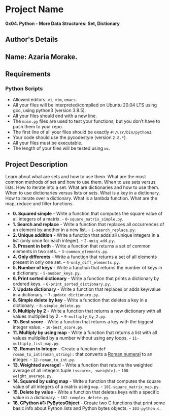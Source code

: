 # Project Name
**0x04. Python - More Data Structures: Set, Dictionary**

## Author's Details
## Name: Azaria Morake.

##  Requirements

### Python Scripts
*   Allowed editors: `vi`, `vim`, `emacs`.
*   All your files will be interpreted/compiled on Ubuntu 20.04 LTS using gcc, using python3 (version 3.8.5).
*   All your files should end with a new line.
*   The `main.py` files are used to test your functions, but you don’t have to push them to your repo.
*   The first line of all your files should be exactly `#!/usr/bin/python3`.
*   Your code should use the pycodestyle (version `2.8.*`).
*   All your files must be executable.
*   The length of your files will be tested using `wc`.

## Project Description
Learn about what are sets and how to use them.
What are the most common methods of set and how to use them.
When to use sets versus lists.
How to iterate into a set.
What are dictionaries and how to use them.
When to use dictionaries versus lists or sets.
What is a key in a dictionary.
How to iterate over a dictionary.
What is a lambda function.
What are the map, reduce and filter functions.

* **0. Squared simple** - Write a function that computes the square value of all integers of a matrix. - `0-square_matrix_simple.py`.
* **1. Search and replace** - Write a function that replaces all occurrences of an element by another in a new list. - `1-search_replace.py`.
* **2. Unique addition** - Write a function that adds all unique integers in a list (only once for each integer). - `2-uniq_add.py`.
* **3. Present in both** - Write a function that returns a set of common elements in two sets. - `3-common_elements.py`.
* **4. Only differents** - Write a function that returns a set of all elements present in only one set. - `4-only_diff_elements.py`.
* **5. Number of keys** - Write a function that returns the number of keys in a dictionary. - `5-number_keys.py`.
* **6. Print sorted dictionary** - Write a function that prints a dictionary by ordered keys. - `6-print_sorted_dictionary.py`.
* **7. Update dictionary** - Write a function that replaces or adds key/value in a dictionary. - `7-update_dictionary.py`.
* **8. Simple delete by key** - Write a function that deletes a key in a dictionary. - `8-simple_delete.py`.
* **9. Multiply by 2** - Write a function that returns a new dictionary with all values multiplied by 2. - `9-multiply_by_2.py`.
* **10. Best score** - Write a function that returns a key with the biggest integer value. - `10-best_score.py`.
* **11. Multiply by using map** - Write a function that returns a list with all values multiplied by a number without using any loops. - `11-multiply_list_map.py`.
* **12. Roman to Integer** - Create a function `def roman_to_int(roman_string):` that converts a [Roman numeral](https://en.wikipedia.org/wiki/Roman_numerals) to an integer. - `12-roman_to_int.py`.
* **13. Weighted average!** - Write a function that returns the weighted average of all integers tuple `(<score>, <weight>)`. - `100-weight_average.py`.
* **14. Squared by using map** - Write a function that computes the square value of all integers of a matrix using `map`. - `101-square_matrix_map.py`.
* **15. Delete by value** - Write a function that deletes keys with a specific value in a dictionary. - `102-complex_delete.py`.
* **16. CPython #1: PyBytesObject** - Create two C functions that print some basic info about Python lists and Python bytes objects. - `103-python.c`.
